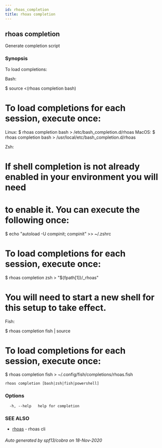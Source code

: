 ```yaml
---
id: rhoas_completion
title: rhoas completion
---
```

## rhoas completion

Generate completion script

### Synopsis

To load completions:

Bash:

$ source <(rhoas completion bash)

# To load completions for each session, execute once:
Linux:
  $ rhoas completion bash > /etc/bash_completion.d/rhoas
MacOS:
  $ rhoas completion bash > /usr/local/etc/bash_completion.d/rhoas

Zsh:

# If shell completion is not already enabled in your environment you will need
# to enable it.  You can execute the following once:

$ echo "autoload -U compinit; compinit" >> ~/.zshrc

# To load completions for each session, execute once:
$ rhoas completion zsh > "${fpath[1]}/_rhoas"

# You will need to start a new shell for this setup to take effect.

Fish:

$ rhoas completion fish | source

# To load completions for each session, execute once:
$ rhoas completion fish > ~/.config/fish/completions/rhoas.fish


```
rhoas completion [bash|zsh|fish|powershell]
```

### Options

```
  -h, --help   help for completion
```

### SEE ALSO

* [rhoas](rhoas.md)	 - rhoas cli

###### Auto generated by spf13/cobra on 18-Nov-2020
